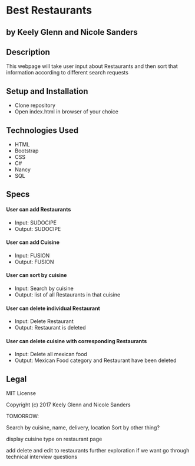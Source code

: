 # Best Restaurants
## by Keely Glenn and Nicole Sanders

## Description

This webpage will take user input about Restaurants and then sort that information according to different search requests

## Setup and Installation

* Clone repository
* Open index.html in browser of your choice

## Technologies Used

* HTML
* Bootstrap
* CSS
* C#
* Nancy
* SQL

## Specs
#### User can add Restaurants
* Input: SUDOCIPE
* Output: SUDOCIPE


#### User can add Cuisine
* Input: FUSION
* Output:  FUSION


#### User can sort by cuisine
* Input: Search by cuisine
* Output: list of all Restaurants in that cuisine

#### User can delete individual Restaurant
* Input: Delete Restaurant
* Output: Restaurant is deleted

#### User can delete cuisine with corresponding Restaurants
* Input: Delete all mexican food
* Output: Mexican Food category and Restaurant have been deleted

## Legal
MIT License

Copyright (c) 2017 Keely Glenn and Nicole Sanders



TOMORROW:

Search by cuisine, name, delivery, location
Sort by other thing?

display cuisine type on restaurant page

add delete and edit to restaurants
further exploration if we want
go through technical interview questions
